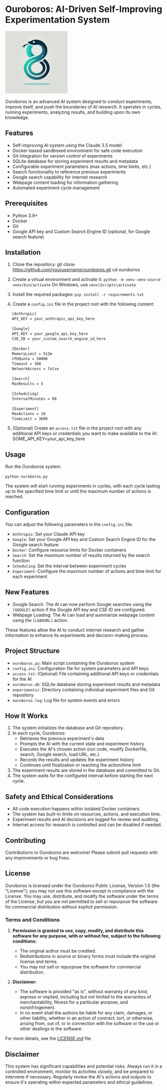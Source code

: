 # Ouroboros: AI-Driven Self-Improving Experimentation System

<img src="logo.png" alt="Ouroboros Logo" width="200"/>

Ouroboros is an advanced AI system designed to conduct experiments, improve itself, and push the boundaries of AI research. It operates in cycles, running experiments, analyzing results, and building upon its own knowledge.

## Features

- Self-improving AI system using the Claude 3.5 model
- Docker-based sandboxed environment for safe code execution
- Git integration for version control of experiments
- SQLite database for storing experiment results and metadata
- Configurable experiment parameters (max actions, time limits, etc.)
- Search functionality to reference previous experiments
- Google search capability for internet research
- Webpage content loading for information gathering
- Automated experiment cycle management

## Prerequisites

- Python 3.9+
- Docker
- Git
- Google API key and Custom Search Engine ID (optional, for Google search feature)

## Installation

1. Clone the repository:
   git clone https://github.com/yourusername/ouroboros.git
   cd ouroboros

2. Create a virtual environment and activate it:
   `python -m venv venv`
   `source venv/bin/activate`
   On Windows, use `venv\Scripts\activate`

3. Install the required packages:
   `pip install -r requirements.txt`

4. Create a `config.ini` file in the project root with the following content:
```
   [Anthropic]
   API_KEY = your_anthropic_api_key_here

   [Google]
   API_KEY = your_google_api_key_here
   CSE_ID = your_custom_search_engine_id_here

   [Docker]
   MemoryLimit = 512m
   CPUQuota = 50000
   Timeout = 300
   NetworkAccess = false

   [Search]
   MaxResults = 5

   [Scheduling]
   IntervalMinutes = 60

   [Experiment]
   MaxActions = 10
   TimeLimit = 3600
```

5. (Optional) Create an `access.txt` file in the project root with any additional API keys or credentials you want to make available to the AI:
   SOME_API_KEY=your_api_key_here

## Usage

Run the Ouroboros system:

`python ouroboros.py`

The system will start running experiments in cycles, with each cycle lasting up to the specified time limit or until the maximum number of actions is reached.

## Configuration

You can adjust the following parameters in the `config.ini` file:

- `Anthropic`: Set your Claude API key
- `Google`: Set your Google API key and Custom Search Engine ID for the Google search feature
- `Docker`: Configure resource limits for Docker containers
- `Search`: Set the maximum number of results returned by the search function
- `Scheduling`: Set the interval between experiment cycles
- `Experiment`: Configure the maximum number of actions and time limit for each experiment

## New Features

- Google Search: The AI can now perform Google searches using the `[GOOGLE]` action if the Google API key and CSE ID are configured.
- Webpage Loading: The AI can load and summarize webpage content using the `[LOADURL]` action.

These features allow the AI to conduct internet research and gather information to enhance its experiments and decision-making process.

## Project Structure

- `ouroboros.py`: Main script containing the Ouroboros system
- `config.ini`: Configuration file for system parameters and API keys
- `access.txt`: (Optional) File containing additional API keys or credentials for the AI
- `ouroboros.db`: SQLite database storing experiment results and metadata
- `experiments/`: Directory containing individual experiment files and Git repository
- `ouroboros.log`: Log file for system events and errors

## How It Works

1. The system initializes the database and Git repository.
2. In each cycle, Ouroboros:
   - Retrieves the previous experiment's data
   - Prompts the AI with the current state and experiment history
   - Executes the AI's chosen action (run code, modify Dockerfile, search, Google search, load URL, etc.)
   - Records the results and updates the experiment history
   - Continues until finalization or reaching the action/time limit
3. The experiment results are stored in the database and committed to Git.
4. The system waits for the configured interval before starting the next cycle.

## Safety and Ethical Considerations

- All code execution happens within isolated Docker containers.
- The system has built-in limits on resources, actions, and execution time.
- Experiment results and AI decisions are logged for review and auditing.
- Internet access for research is controlled and can be disabled if needed.

## Contributing

Contributions to Ouroboros are welcome! Please submit pull requests with any improvements or bug fixes.

## License

Ouroboros is licensed under the Ouroboros Public License, Version 1.0 (the "License"); you may not use this software except in compliance with the License. You may use, distribute, and modify the software under the terms of the License, but you are not permitted to sell or repurpose the software for commercial distribution without explicit permission.

### Terms and Conditions

1. **Permission is granted to use, copy, modify, and distribute this software for any purpose, with or without fee, subject to the following conditions:**
   - The original author must be credited.
   - Redistributions in source or binary forms must include the original license and terms.
   - You may not sell or repurpose the software for commercial distribution.

2. **Disclaimer:**
   - The software is provided "as is", without warranty of any kind, express or implied, including but not limited to the warranties of merchantability, fitness for a particular purpose, and noninfringement.
   - In no event shall the authors be liable for any claim, damages, or other liability, whether in an action of contract, tort, or otherwise, arising from, out of, or in connection with the software or the use or other dealings in the software.

For more details, see the [LICENSE.md](LICENSE.md) file.

## Disclaimer

This system has significant capabilities and potential risks. Always run it in a controlled environment, monitor its activities closely, and be prepared to intervene if necessary. Regularly review the AI's actions and outputs to ensure it's operating within expected parameters and ethical guidelines.